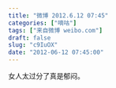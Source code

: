```yaml
---
title: "微博 2012.6.12 07:45"
categories: ["嘀咕"]
tags: ["来自微博 weibo.com"]
draft: false
slug: "c9IuOX"
date: "2012-06-12 07:45:00"
---
```


<p>女人太过分了真是郁闷。 ​​​​</p>
